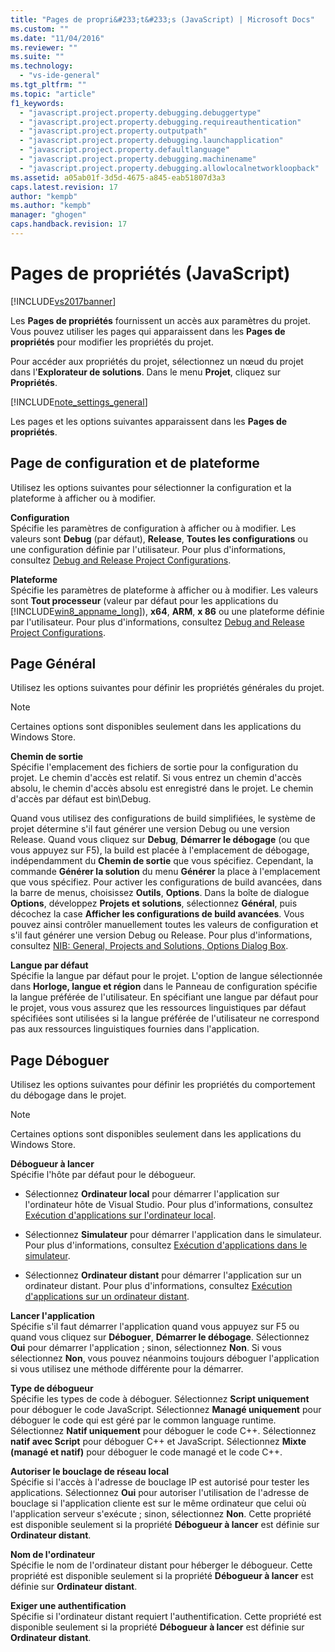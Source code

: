```yaml
---
title: "Pages de propri&#233;t&#233;s (JavaScript) | Microsoft Docs"
ms.custom: ""
ms.date: "11/04/2016"
ms.reviewer: ""
ms.suite: ""
ms.technology: 
  - "vs-ide-general"
ms.tgt_pltfrm: ""
ms.topic: "article"
f1_keywords: 
  - "javascript.project.property.debugging.debuggertype"
  - "javascript.project.property.debugging.requireauthentication"
  - "javascript.project.property.outputpath"
  - "javascript.project.property.debugging.launchapplication"
  - "javascript.project.property.defaultlanguage"
  - "javascript.project.property.debugging.machinename"
  - "javascript.project.property.debugging.allowlocalnetworkloopback"
ms.assetid: a05ab01f-3d5d-4675-a845-eab51807d3a3
caps.latest.revision: 17
author: "kempb"
ms.author: "kempb"
manager: "ghogen"
caps.handback.revision: 17
---
```

# Pages de propri&#233;t&#233;s (JavaScript)
[!INCLUDE[vs2017banner](../../code-quality/includes/vs2017banner.md)]

Les **Pages de propriétés** fournissent un accès aux paramètres du projet.  Vous pouvez utiliser les pages qui apparaissent dans les **Pages de propriétés** pour modifier les propriétés du projet.  
  
 Pour accéder aux propriétés du projet, sélectionnez un nœud du projet dans l'**Explorateur de solutions**.  Dans le menu **Projet**, cliquez sur **Propriétés**.  
  
 [!INCLUDE[note_settings_general](../../data-tools/includes/note_settings_general_md.md)]  
  
 Les pages et les options suivantes apparaissent dans les **Pages de propriétés**.  
  
## Page de configuration et de plateforme  
 Utilisez les options suivantes pour sélectionner la configuration et la plateforme à afficher ou à modifier.  
  
 **Configuration**  
 Spécifie les paramètres de configuration à afficher ou à modifier.  Les valeurs sont **Debug** \(par défaut\), **Release**, **Toutes les configurations** ou une configuration définie par l'utilisateur.  Pour plus d'informations, consultez [Debug and Release Project Configurations](http://msdn.microsoft.com/fr-fr/0440b300-0614-4511-901a-105b771b236e).  
  
 **Plateforme**  
 Spécifie les paramètres de plateforme à afficher ou à modifier.  Les valeurs sont **Tout processeur** \(valeur par défaut pour les applications du [!INCLUDE[win8_appname_long](../../debugger/includes/win8_appname_long_md.md)]\), **x64**, **ARM**, **x 86** ou une plateforme définie par l'utilisateur.  Pour plus d'informations, consultez [Debug and Release Project Configurations](http://msdn.microsoft.com/fr-fr/0440b300-0614-4511-901a-105b771b236e).  
  
## Page Général  
 Utilisez les options suivantes pour définir les propriétés générales du projet.  
  
> [!NOTE]
>  Certaines options sont disponibles seulement dans les applications du Windows Store.  
  
 **Chemin de sortie**  
 Spécifie l'emplacement des fichiers de sortie pour la configuration du projet.  Le chemin d'accès est relatif. Si vous entrez un chemin d'accès absolu, le chemin d'accès absolu est enregistré dans le projet.  Le chemin d'accès par défaut est bin\\Debug.  
  
 Quand vous utilisez des configurations de build simplifiées, le système de projet détermine s'il faut générer une version Debug ou une version Release.  Quand vous cliquez sur **Debug**, **Démarrer le débogage** \(ou que vous appuyez sur F5\), la build est placée à l'emplacement de débogage, indépendamment du **Chemin de sortie** que vous spécifiez.  Cependant, la commande **Générer la solution** du menu **Générer** la place à l'emplacement que vous spécifiez.  Pour activer les configurations de build avancées, dans la barre de menus, choisissez **Outils**, **Options**.  Dans la boîte de dialogue **Options**, développez **Projets et solutions**, sélectionnez **Général**, puis décochez la case **Afficher les configurations de build avancées**.  Vous pouvez ainsi contrôler manuellement toutes les valeurs de configuration et s'il faut générer une version Debug ou Release.  Pour plus d'informations, consultez [NIB: General, Projects and Solutions, Options Dialog Box](http://msdn.microsoft.com/fr-fr/8f8e37e8-b28d-4b13-bfeb-ea4d3312aeca).  
  
 **Langue par défaut**  
 Spécifie la langue par défaut pour le projet.  L'option de langue sélectionnée dans **Horloge, langue et région** dans le Panneau de configuration spécifie la langue préférée de l'utilisateur.  En spécifiant une langue par défaut pour le projet, vous vous assurez que les ressources linguistiques par défaut spécifiées sont utilisées si la langue préférée de l'utilisateur ne correspond pas aux ressources linguistiques fournies dans l'application.  
  
## Page Déboguer  
 Utilisez les options suivantes pour définir les propriétés du comportement du débogage dans le projet.  
  
> [!NOTE]
>  Certaines options sont disponibles seulement dans les applications du Windows Store.  
  
 **Débogueur à lancer**  
 Spécifie l'hôte par défaut pour le débogueur.  
  
-   Sélectionnez **Ordinateur local** pour démarrer l'application sur l'ordinateur hôte de Visual Studio.  Pour plus d'informations, consultez [Exécution d'applications sur l'ordinateur local](http://go.microsoft.com/fwlink/?LinkId=234912).  
  
-   Sélectionnez **Simulateur** pour démarrer l'application dans le simulateur.  Pour plus d'informations, consultez [Exécution d'applications dans le simulateur](http://go.microsoft.com/fwlink/?LinkId=234913).  
  
-   Sélectionnez **Ordinateur distant** pour démarrer l'application sur un ordinateur distant.  Pour plus d'informations, consultez [Exécution d'applications sur un ordinateur distant](http://go.microsoft.com/fwlink/?LinkId=234914).  
  
 **Lancer l'application**  
 Spécifie s'il faut démarrer l'application quand vous appuyez sur F5 ou quand vous cliquez sur **Déboguer**, **Démarrer le débogage**.  Sélectionnez **Oui** pour démarrer l'application ; sinon, sélectionnez **Non**.  Si vous sélectionnez **Non**, vous pouvez néanmoins toujours déboguer l'application si vous utilisez une méthode différente pour la démarrer.  
  
 **Type de débogueur**  
 Spécifie les types de code à déboguer.  Sélectionnez **Script uniquement** pour déboguer le code JavaScript.  Sélectionnez **Managé uniquement** pour déboguer le code qui est géré par le common language runtime.  Sélectionnez **Natif uniquement** pour déboguer le code C\+\+.  Sélectionnez **natif avec Script** pour déboguer C\+\+ et JavaScript.  Sélectionnez **Mixte \(managé et natif\)** pour déboguer le code managé et le code C\+\+.  
  
 **Autoriser le bouclage de réseau local**  
 Spécifie si l'accès à l'adresse de bouclage IP est autorisé pour tester les applications.  Sélectionnez **Oui** pour autoriser l'utilisation de l'adresse de bouclage si l'application cliente est sur le même ordinateur que celui où l'application serveur s'exécute ; sinon, sélectionnez **Non**.  Cette propriété est disponible seulement si la propriété **Débogueur à lancer** est définie sur **Ordinateur distant**.  
  
 **Nom de l'ordinateur**  
 Spécifie le nom de l'ordinateur distant pour héberger le débogueur.  Cette propriété est disponible seulement si la propriété **Débogueur à lancer** est définie sur **Ordinateur distant**.  
  
 **Exiger une authentification**  
 Spécifie si l'ordinateur distant requiert l'authentification.  Cette propriété est disponible seulement si la propriété **Débogueur à lancer** est définie sur **Ordinateur distant**.